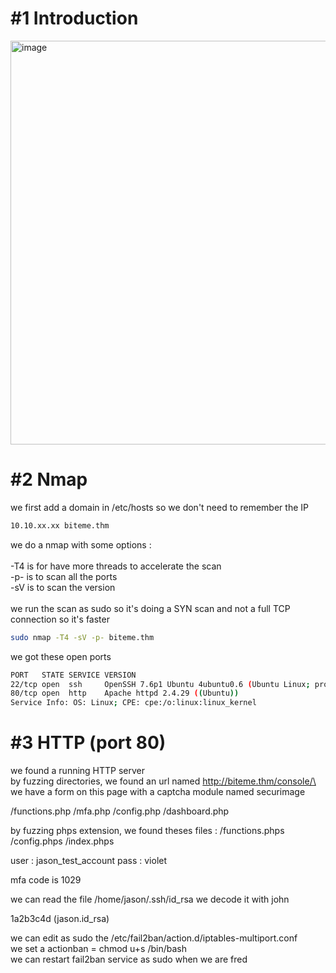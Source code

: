 # #1 Introduction
<img width="646" alt="image" src="https://github.com/MaTe0r/tryhackme.com/assets/94843357/e998120e-2791-4ea6-81ec-d45726ecb49f">

# #2 Nmap

we first add a domain in /etc/hosts so we don't need to remember the IP
```bash
10.10.xx.xx biteme.thm
```

we do a nmap with some options :\
\
-T4 is for have more threads to accelerate the scan\
-p- is to scan all the ports\
-sV is to scan the version\
\
we run the scan as sudo so it's doing a SYN scan and not a full TCP connection so it's faster

```bash
sudo nmap -T4 -sV -p- biteme.thm
```

we got these open ports
```bash
PORT   STATE SERVICE VERSION
22/tcp open  ssh     OpenSSH 7.6p1 Ubuntu 4ubuntu0.6 (Ubuntu Linux; protocol 2.0)
80/tcp open  http    Apache httpd 2.4.29 ((Ubuntu))
Service Info: OS: Linux; CPE: cpe:/o:linux:linux_kernel
```


# #3 HTTP (port 80)
we found a running HTTP server\
by fuzzing directories, we found an url named http://biteme.thm/console/\
we have a form on this page with a captcha module named securimage


/functions.php
/mfa.php
/config.php
/dashboard.php

by fuzzing phps extension, we found theses files :
/functions.phps
/config.phps
/index.phps

user : jason_test_account
pass : violet

mfa code is 1029


we can read the file /home/jason/.ssh/id_rsa
we decode it with john

1a2b3c4d         (jason.id_rsa)

we can edit as sudo the /etc/fail2ban/action.d/iptables-multiport.conf\
we set a actionban = chmod u+s /bin/bash\
we can restart fail2ban service as sudo when we are fred
